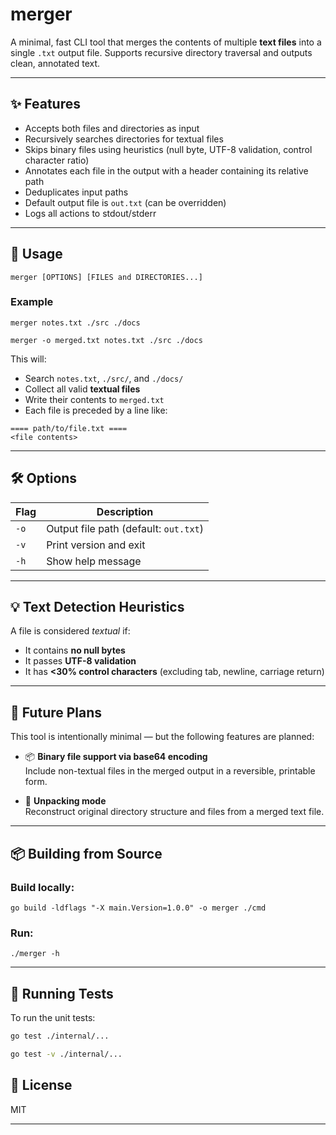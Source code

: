 # merger

A minimal, fast CLI tool that merges the contents of multiple **text files** into a single `.txt` output file. Supports recursive directory traversal and outputs clean, annotated text.

---

## ✨ Features

- Accepts both files and directories as input
- Recursively searches directories for textual files
- Skips binary files using heuristics (null byte, UTF-8 validation, control character ratio)
- Annotates each file in the output with a header containing its relative path
- Deduplicates input paths
- Default output file is `out.txt` (can be overridden)
- Logs all actions to stdout/stderr

---

## 🔧 Usage

```
merger [OPTIONS] [FILES and DIRECTORIES...]
```

### Example

```
merger notes.txt ./src ./docs 
```

```
merger -o merged.txt notes.txt ./src ./docs 
```

This will:
- Search `notes.txt`, `./src/`, and `./docs/`
- Collect all valid **textual files**
- Write their contents to `merged.txt`
- Each file is preceded by a line like:

```
==== path/to/file.txt ====
<file contents>
```

---

## 🛠 Options

| Flag          | Description                           |
|---------------|---------------------------------------|
| `-o`          | Output file path (default: `out.txt`) |
| `-v`          | Print version and exit                |
| `-h`          | Show help message                     |

---

## 💡 Text Detection Heuristics

A file is considered *textual* if:

- It contains **no null bytes**
- It passes **UTF-8 validation**
- It has **<30% control characters** (excluding tab, newline, carriage return)

---

## 🚧 Future Plans

This tool is intentionally minimal — but the following features are planned:

- 📦 **Binary file support via base64 encoding**  
  Include non-textual files in the merged output in a reversible, printable form.

- 🔄 **Unpacking mode**  
  Reconstruct original directory structure and files from a merged text file.

---

## 📦 Building from Source

### Build locally:

```
go build -ldflags "-X main.Version=1.0.0" -o merger ./cmd
```

### Run:

```
./merger -h
```

---

## 🧪 Running Tests

To run the unit tests:

```sh
go test ./internal/...

go test -v ./internal/...
```

## 📄 License

MIT

---